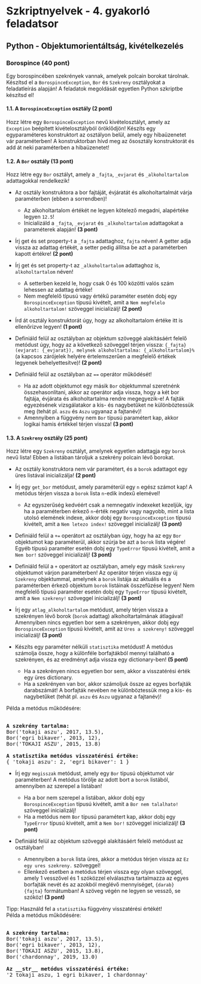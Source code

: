 # Szkriptnyelvek - 4. gyakorló feladatsor

## Python - Objektumorientáltság, kivételkezelés


### Borospince (40 pont)

Egy borospincében szekrények vannak, amelyek polcain borokat tárolnak. Készítsd el a `BorospinceException`, `Bor` és `Szekreny` osztályokat a feladatleírás alapján! A feladatok megoldását egyetlen Python szkriptbe készítsd el!


#### 1.1. A `BorospinceException` osztály (2 pont)

Hozz létre egy `BorospinceException` nevű kivételosztályt, amely az `Exception` beépített kivételosztályból öröklődjön! Készíts egy egyparaméteres konstruktort az osztályon belül, amely egy hibaüzenetet vár paraméterben! A konstruktorban hívd meg az ősosztály konstruktorát és add át neki paraméterben a hibaüzenetet!


#### 1.2. A `Bor` osztály (13 pont)

Hozz létre egy `Bor` osztályt, amely a `_fajta`, `_evjarat` és `_alkoholtartalom` adattagokkal rendelkezik!

* Az osztály konstruktora a bor fajtáját, évjáratát és alkoholtartalmát várja paraméterben (ebben a sorrendben)!
    * Az alkoholtartalom értékét ne legyen kötelező megadni, alapértéke legyen `12.5`!
    * Inicializáld a `_fajta`, `_evjarat` és `_alkoholtartalom` adattagokat a paraméterek alapján! **(3 pont)**

* Írj get és set property-t a `_fajta` adattaghoz, `fajta` néven! A getter adja vissza az adattag értékét, a setter pedig állítsa be azt a paraméterben kapott értékre! **(2 pont)**

* Írj get és set property-t az `_alkoholtartalom` adattaghoz is, `alkoholtartalom` néven! 
    * A setterben kezeld le, hogy csak 0 és 100 közötti valós szám lehessen az adattag értéke! 
    * Nem megfelelő típusú vagy értékű paraméter esetén dobj egy `BorospinceException` típusú kivételt, amit a `Nem megfelelo alkoholtartalom!` szöveggel inicializálj! **(2 pont)**

* Írd át osztály konstruktorát úgy, hogy az alkoholtartalom értéke itt is ellenőrizve legyen! **(1 pont)**

* Definiáld felül az osztályban az objektum szöveggé alakításáért felelő metódust úgy, hogy az a következő szöveggel térjen vissza: `{_fajta} (evjarat: {_evjarat}), melynek alkoholtartalma: {_alkoholtartalom}%` (a kapcsos zárójelek helyére értelemszerűen a megfelelő értékek legyenek behelyettesítve)! **(2 pont)**

* Definiáld felül az osztályban az `==` operátor működését! 
    * Ha az adott objektumot egy másik `Bor` objektummal szeretnénk összehasonlítani, akkor az operátor adja vissza, hogy a két bor fajtája, évjárata és alkoholtartalma rendre megegyezik-e! A fajták egyezésének vizsgálatakor a kis- és nagybetűket ne különböztessük meg (tehát pl. `aszu` és `Aszu` ugyanaz a fajtanév)! 
    * Amennyiben a függvény nem `Bor` típusú paramétert kap, akkor logikai hamis értékkel térjen vissza! **(3 pont)**


#### 1.3. A `Szekreny` osztály (25 pont)

Hozz létre egy `Szekreny` osztályt, amelynek egyetlen adattagja egy `borok` nevű lista! Ebben a listában tároljuk a szekrény polcain lévő borokat.

* Az osztály konstruktora nem vár paramétert, és a `borok` adattagot egy üres listával inicializálja! **(2 pont)**

* Írj egy `get_bor` metódust, amely paraméterül egy `n` egész számot kap! A metódus térjen vissza a `borok` lista `n`-edik indexű elemével! 
    * Az egyszerűség kedvéért csak a nemnegatív indexeket kezeljük, így ha a paraméterben érkező `n`-érték negatív vagy nagyobb, mint a lista utolsó elemének indexe, akkor dobj egy `BorospinceException` típusú kivételt, amit a `Nem letezo index!` szöveggel inicializálj! **(3 pont)**

* Definiáld felül a `+=` operátort az osztályban úgy, hogy ha az egy `Bor` objektumot kap paraméterül, akkor szúrja be azt a `borok` lista végére! Egyéb típusú paraméter esetén dobj egy `TypeError` típusú kivételt, amit a `Nem bor!` szöveggel inicializálj! **(3 pont)**

* Definiáld felül a `+` operátort az osztályban, amely egy másik `Szekreny` objektumot várjon paraméterben! Az operátor térjen vissza egy új `Szekreny` objektummal, amelynek a `borok` listája az aktuális és a paraméterben érkező objektum `borok` listáinak összefűzése legyen! Nem megfelelő típusú paraméter esetén dobj egy `TypeError` típusú kivételt, amit a `Nem szekreny!` szöveggel inicializálj! **(3 pont)**

* Írj egy `atlag_alkoholtartalom` metódust, amely térjen vissza a szekrényen lévő borok (`borok` adattag) alkoholtartalmának átlagával! Amennyiben nincs egyetlen bor sem a szekrényen, akkor dobj egy `BorospinceException` típusú kivételt, amit az `Ures a szekreny!` szöveggel inicializálj! **(3 pont)**

* Készíts egy paraméter nélküli `statisztika` metódust! A metódus számolja össze, hogy a különféle borfajtákból mennyi található a szekrényen, és az eredményt adja vissza egy dictionary-ben! **(5 pont)**
    * Ha a szekrényen nincs egyetlen bor sem, akkor a visszatérési érték egy üres dictionary.
    * Ha a szekrényen van bor, akkor számoljuk össze az egyes borfajták darabszámát! A borfajták nevében ne különböztessük meg a kis- és nagybetűket (tehát pl. `aszu` és `Aszu` ugyanaz a fajtanév)!

<div class="bordered-box border-blue indented">
<span class="blue">Példa a metódus működésére:</span><br><br>

<pre class="language-html">
<b>A szekrény tartalma:</b>
Bor('tokaji aszu', 2017, 13.5),
Bor('egri bikaver', 2013, 12),
Bor('TOKAJI ASZU', 2015, 13.8)

<b>A statisztika metódus visszatérési értéke:</b>
{ 'tokaji aszu': 2, 'egri bikaver': 1 }
</pre>
</div>

* Írj egy `megisszak` metódust, amely egy `Bor` típusú objektumot vár paraméterben! A metódus törölje az adott bort a `borok` listából, amennyiben az szerepel a listában! 
    * Ha a bor nem szerepel a listában, akkor dobj egy `BorospinceException` típusú kivételt, amit a `Bor nem talalhato!` szöveggel inicializálj! 
    * Ha a metódus nem `Bor` típusú paramétert kap, akkor dobj egy `TypeError` típusú kivételt, amit a `Nem bor!` szöveggel inicializálj! **(3 pont)**

* Definiáld felül az objektum szöveggé alakításáért felelő metódust az osztályban! 
    * Amennyiben a `borok` lista üres, akkor a metódus térjen vissza az `Ez egy ures szekreny.` szöveggel!
    * Ellenkező esetben a metódus térjen vissza egy olyan szöveggel, amely 1 vesszővel és 1 szóközzel elválasztva tartalmazza az egyes borfajták nevét és az azokból meglévő mennyiséget, `{darab} {fajta}` formátumban! A szöveg végén ne legyen se vessző, se szóköz! **(3 pont)**

<div class="bordered-box border-green indented">
<span class="green">Tipp:</span> Használd fel a <code>statisztika</code> függvény visszatérési értékét!
</pre>
</div>

<div class="bordered-box border-blue indented">
<span class="blue">Példa a metódus működésére:</span><br><br>

<pre class="language-html">
<b>A szekrény tartalma:</b>
Bor('tokaji aszu', 2017, 13.5),
Bor('egri bikaver', 2013, 12),
Bor('TOKAJI ASZU', 2015, 13.8),
Bor('chardonnay', 2019, 13.0)

<b>Az __str__ metódus visszatérési értéke:</b>
'2 tokaji aszu, 1 egri bikaver, 1 chardonnay'
</pre>
</div>